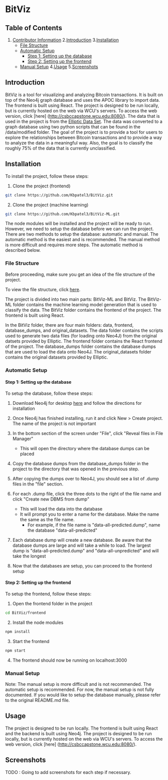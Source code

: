 # BitViz

## Table of Contents
1. [Contributor Information](#contributor-information)
2.[Introduction](#introduction)
3.[Installation](#installation)
   - [File Structure](#file-structure)
   - [Automatic Setup](#automatic-setup)
        - [Step 1: Setting up the database](#step-1-setting-up-the-database)
        - [Step 2: Setting up the frontend](#step-2-setting-up-the-frontend)
   - [Manual Setup](#manual-setup)
4.[Usage](#usage)
5.[Screenshots](#screenshots)

## Introduction
BitViz is a tool for visualizing and analyzing Bitcoin transactions. 
It is built on top of the Neo4j graph database and uses the APOC library to import data. 
The frontend is built using React. The project is designed to be run locally, but is currently 
hosted on the web via WCU's servers. To access the web version, click [here]
(http://csbccapstone.wcu.edu:8080/). The data that is used in the project is from
the [Elliptic Data Set](https://www.kaggle.com/datasets/ellipticco/elliptic-data-set/). 
The data was converted to a graph database using two python scripts that can be found in the
/data/modified folder. The goal of the project is to provide a tool for users to explore the
relationships between Bitcoin transactions and to provide a way to analyze the data in a
meaningful way. Also, the goal is to classify the roughly 75% of the data that is currently
unclassified.

## Installation
To install the project, follow these steps:
1) Clone the project (frontend)
```bash
git clone https://github.com/Kbpatel3/BitViz.git
```

2) Clone the project (machine learning)
```bash
git clone https://github.com/Kbpatel3/BitViz-ML.git
```

The node modules will be installed and the project will be ready to run.
However, we need to setup the database before we can run the project. There are two methods
to setup the database: automatic and manual. The automatic method is the easiest and is
recommended. The manual method is more difficult and requires more steps. The automatic
method is described below.

### File Structure
Before proceeding, make sure you get an idea of the file structure of the project.

To view the file structure, click [here](https://tree.nathanfriend.io/?s=%28%27optiws%21%28%27fancyF~fullPQh%21falR~trailingSXhF~rootDotF%29~N%28%27N%27BitViz049modiWIkcreQe_JYkscriptY0frwtend05react%20relQ6Wles74baR_dumps05.dumps%20for%20each%204bas8Zb8loadI7original_4Rt9C93IgelistK93feQuresK0%5CnBitViz-ML0G9prIictI_4_WnalHTPrIict6O%20of%20C7src9E2E6Rts7*ml2ML%20G%20and%20export%20th8cXsiW64Rt749EI_Gsk4k5q7**J4k5Jq%7D%27%29~O%21%271%27%29*%20%200%5Cn*2YTUs6ZgenerQ8th83elliptic_txs_4dQa5*%7BAll%206I%207%7D08e%2090*C3cXRsKEWlterF%21trueGmodelH.jswIedJmetaK.csvNsource%21OversiwQatRseT%20%7BWfiXlasY.pyZto%20k9*q4%20Hwon%01wqkZYXWTRQONKJIHGFEC987654320*).

The project is divided into two main parts: BitViz-ML and BitViz. The BitViz-ML
folder contains the machine learning model generation that is used to classify the data. The 
BitViz folder contains the frontend of the project. The frontend is built using React.

In the BitViz folder, there are four main folders: data, frontend, database_dumps, and
original_datasets. The data folder contains the scripts used to generate two data files (for 
loading onto Neo4J) from the original datsets provided by Elliptic. The frontend folder contains
the React frontend of the project. The database_dumps folder contains the database dumps that
are used to load the data onto Neo4J. The original_datasets folder contains the original datasets
provided by Elliptic.

### Automatic Setup

#### Step 1: Setting up the database
To setup the database, follow these steps:
1) Download Neo4j for desktop [here](https://neo4j.com/download/) and follow the directions for installation

2) Once Neo4j has finished installing, run it and 
click New > Create project. The name of the project is not important

3) In the bottom section of the screen under "File", click "Reveal files in File Manager"
    - This will open the directory where the database dumps can be placed

4) Copy the database dumps from the database_dumps folder in the project to the 
directory that was opened in the previous step.

5) After copying the dumps over to Neo4J, you should see a list of .dump files in the "file" 
   section.

6) For each .dump file, click the three dots to the right of the file name and click "Create new
 DBMS from dump"
    - This will load the data into the database
    - It will prompt you to enter a name for the database. Make the name the same as the file name.
      - For example, if the file name is "data-all-predicted.dump", name the database
        "data-all-predicted"

7) Each database dump will create a new database. Be aware that the database dumps are large and
will take a while to load. The largest dump is "data-all-predicted.dump" and 
   "data-all-unpredicted" and will take the longest

8) Now that the databases are setup, you can proceed to the frontend setup

#### Step 2: Setting up the frontend
To setup the frontend, follow these steps:

1) Open the frontend folder in the project
```bash
cd BitViz/frontend
```

2) Install the node modules
```bash
npm install
```

3) Start the frontend
```bash
npm start
```

4) The frontend should now be running on localhost:3000


### Manual Setup
Note: The manual setup is more difficult and is not recommended. The automatic setup is
recommended. For now, the manual setup is not fully documented. If you would like to setup the
database manually, please refer to the original README.md file.

## Usage
The project is designed to be run locally. The frontend is built using React and the backend is
built using Neo4j. The project is designed to be run locally, but is currently hosted on the web
via WCU's servers. To access the web version, click [here]
(http://csbccapstone.wcu.edu:8080/).

## Screenshots
TODO : Going to add screenshots for each step if necessary.







